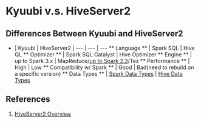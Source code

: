 # Kyuubi v.s. HiveServer2

## Differences Between Kyuubi and HiveServer2

- | Kyuubi | HiveServer2 |
--- | --- | ---
** Language ** | Spark SQL | Hive QL
** Optimizer ** | Spark SQL Catalyst | Hive Optimizer
** Engine ** | up to Spark 3.x | MapReduce/[up to Spark 2.3](https://cwiki.apache.org/confluence/display/Hive/Hive+on+Spark%3A+Getting+Started#HiveonSpark:GettingStarted-VersionCompatibility)/Tez
** Performance ** | High | Low
** Compatibility w/ Spark ** | Good | Bad(need to rebuild on a specific version)
** Data Types ** | [Spark Data Types](http://spark.apache.org/docs/latest/sql-ref-datatypes.html) |  [Hive Data Types](https://cwiki.apache.org/confluence/display/Hive/LanguageManual+Types)

## References

1. [HiveServer2 Overview](https://cwiki.apache.org/confluence/display/Hive/HiveServer2+Overview)
